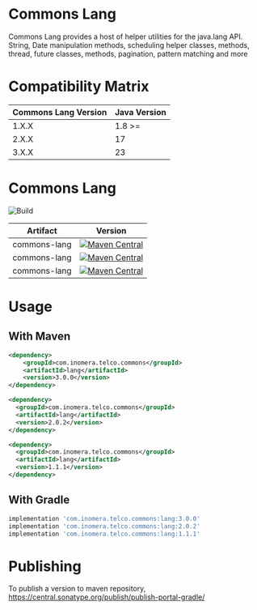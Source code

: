 # Commons Lang

Commons Lang provides a host of helper utilities for the java.lang API.
String, Date manipulation methods, scheduling helper classes, methods,
thread, future classes, methods, pagination, pattern matching and more

# Compatibility Matrix

| Commons Lang Version | Java Version |
|----------------------|--------------|
| 1.X.X                | 1.8 >=       |
| 2.X.X                | 17           |
| 3.X.X                | 23           |


# Commons Lang

![Build](https://github.com/inomera/commons-lang/workflows/Build/badge.svg)


| Artifact                   | Version                                                                                                                                                                                                      |
|----------------------------|--------------------------------------------------------------------------------------------------------------------------------------------------------------------------------------------------------------|
| commons-lang         | [![Maven Central](https://maven-badges.herokuapp.com/maven-central/com.inomera.telco.commons/lang/badge.svg?version=3.0.0)](https://maven-badges.herokuapp.com/maven-central/com.inomera.telco.commons/lang) |
| commons-lang         | [![Maven Central](https://maven-badges.herokuapp.com/maven-central/com.inomera.telco.commons/lang/badge.svg?version=2.0.2)](https://maven-badges.herokuapp.com/maven-central/com.inomera.telco.commons/lang) |
| commons-lang          | [![Maven Central](https://maven-badges.herokuapp.com/maven-central/com.inomera.telco.commons/lang/badge.svg?version=1.1.1)](https://maven-badges.herokuapp.com/maven-central/com.inomera.telco.commons/lang) |

# Usage

## With Maven

```xml
<dependency>
    <groupId>com.inomera.telco.commons</groupId>
    <artifactId>lang</artifactId>
    <version>3.0.0</version>
</dependency>

<dependency>
  <groupId>com.inomera.telco.commons</groupId>
  <artifactId>lang</artifactId>
  <version>2.0.2</version>
</dependency>

<dependency>
  <groupId>com.inomera.telco.commons</groupId>
  <artifactId>lang</artifactId>
  <version>1.1.1</version>
</dependency>

```

## With Gradle

```groovy
implementation 'com.inomera.telco.commons:lang:3.0.0'
implementation 'com.inomera.telco.commons:lang:2.0.2'
implementation 'com.inomera.telco.commons:lang:1.1.1'
```
 

# Publishing
To publish a version to maven repository, 
https://central.sonatype.org/publish/publish-portal-gradle/

